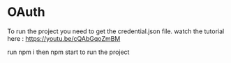 # OAuth

To run the project you need to get the credential.json file.
watch the tutorial here : https://youtu.be/cQAbGqoZmBM

run npm i then npm start to run the project
